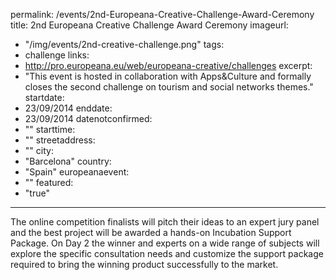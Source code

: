permalink: /events/2nd-Europeana-Creative-Challenge-Award-Ceremony
title: 2nd Europeana Creative Challenge Award Ceremony
imageurl: 
  - "/img/events/2nd-creative-challenge.png"
tags: 
  - challenge
links:
  - http://pro.europeana.eu/web/europeana-creative/challenges
excerpt:
  - "This event is hosted in collaboration with Apps&Culture and  formally closes the second challenge on tourism and social networks themes."
startdate:
  - 23/09/2014
enddate:
  - 23/09/2014
datenotconfirmed:
  - ""
starttime:
  - ""
streetaddress:
  - ""
city:
  - "Barcelona"
country:
  - "Spain"
europeanaevent:
  - ""
featured:
  - "true"
---

The online competition finalists will pitch their ideas to an expert jury panel and the best project will be awarded a hands-on Incubation Support Package. On Day 2 the winner and experts on a wide range of subjects will explore the specific consultation needs and customize the support package required to bring the winning product successfully to the market. 
